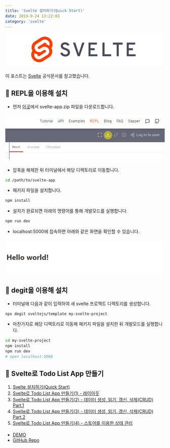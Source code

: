 ```yaml
---
title: 'Svelte 설치하기(Quick Start)'
date: 2019-9-24 13:22:03
category: 'svelte'
---
```


![](./images/svelte-logo.png)

####

이 포스트는 [Svelte](https://svelte.dev/) 공식문서를 참고했습니다.

## 📁 REPL을 이용해 설치

- 먼저 [이곳](https://svelte.dev/repl/hello-world?version=3.12.1)에서 svelte-app.zip 파일을 다운로드합니다.

####

![](./images/download-svelte.png)

####

- 압축을 해제한 뒤 터미널에서 해당 디렉토리로 이동합니다.

```bash
cd /path/to/svelte-app
```

- 패키지 파일을 설치합니다.

```bash
npm install
```

- 설치가 완료되면 아래의 명령어를 통해 개발모드를 실행합니다.

```bash
npm run dev
```

- localhost:5000에 접속하면 아래와 같은 화면을 확인할 수 있습니다.

####

![](./images/hello-world.png)

####

## 📁 degit을 이용해 설치

- 터미널에 다음과 같이 입력하여 새 svelte 프로젝트 디렉토리를 생성합니다.

```bash
npx degit sveltejs/template my-svelte-project
```

- 마찬가지로 해당 디렉토리로 이동해 패키지 파일을 설치한 뒤 개발모드를 실행합니다.

```bash
cd my-svelte-project
npm install
npm run dev
# open localhost:5000
```

## 💎 Svelte로 Todo List App 만들기

1. [Svelte 설치하기(Quick Start)](https://soulcactus.netlify.com/svelte/start-svelte/)
2. [Svelte로 Todo List App 만들기(1) - 레이아웃](https://soulcactus.netlify.com/svelte/todo-list-1/)
3. [Svelte로 Todo List App 만들기(2) - 데이터 생성, 읽기, 갱신, 삭제(CRUD) Part.1](https://soulcactus.netlify.com/svelte/todo-list-2/)
4. [Svelte로 Todo List App 만들기(3) - 데이터 생성, 읽기, 갱신, 삭제(CRUD) Part.2](https://soulcactus.netlify.com/svelte/todo-list-3/)
5. [Svelte로 Todo List App 만들기(4) - 스토어를 이용한 상태 관리](https://soulcactus.netlify.com/svelte/todo-list-4/)

####

- [DEMO](https://svelte-todo-list-demo.netlify.com/)
- [GitHub Repo](https://github.com/soulcactus/svelte-todo-list)
